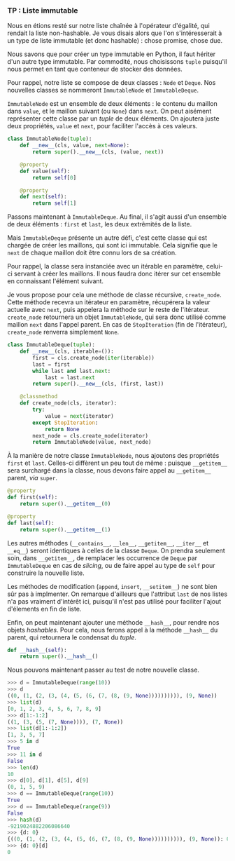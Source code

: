 ### TP : Liste immutable

Nous en étions resté sur notre liste chaînée à l'opérateur d'égalité, qui rendait la liste non-hashable.
Je vous disais alors que l'on s'intéresserait à un type de liste immutable (et donc hashable) : chose promise, chose due.

Nous savons que pour créer un type immutable en Python, il faut hériter d'un autre type immutable.
Par commodité, nous choisissons `tuple` puisqu'il nous permet en tant que conteneur de stocker des données.

Pour rappel, notre liste se compose de deux classes : `Node` et `Deque`.
Nos nouvelles classes se nommeront `ImmutableNode` et `ImmutableDeque`.

`ImmutableNode` est un ensemble de deux éléments : le contenu du maillon dans `value`, et le maillon suivant (ou `None`) dans `next`.
On peut aisément représenter cette classe par un *tuple* de deux éléments.
On ajoutera juste deux propriétés, `value` et `next`, pour faciliter l'accès à ces valeurs.

```python
class ImmutableNode(tuple):
    def __new__(cls, value, next=None):
        return super().__new__(cls, (value, next))

    @property
    def value(self):
        return self[0]

    @property
    def next(self):
        return self[1]
```

Passons maintenant à `ImmutableDeque`.
Au final, il s'agit aussi d'un ensemble de deux éléments : `first` et `last`, les deux extrêmités de la liste.

Mais `ImmutableDeque` présente un autre défi, c'est cette classe qui est chargée de créer les maillons, qui sont ici immutable.
Cela signifie que le `next` de chaque maillon doit être connu lors de sa création.

Pour rappel, la classe sera instanciée avec un itérable en paramètre, celui-ci servant à créer les maillons.
Il nous faudra donc itérer sur cet ensemble en connaissant l'élément suivant.

Je vous propose pour cela une méthode de classe récursive, `create_node`.
Cette méthode recevra un itérateur en paramètre, récupérera la valeur actuelle avec `next`, puis appelera la méthode sur le reste de l'itérateur.
`create_node` retournera un objet `ImmutableNode`, qui sera donc utilisé comme maillon `next` dans l'appel parent.
En cas de `StopIteration` (fin de l'itérateur), `create_node` renverra simplement `None`.

```python
class ImmutableDeque(tuple):
    def __new__(cls, iterable=()):
        first = cls.create_node(iter(iterable))
        last = first
        while last and last.next:
            last = last.next
        return super().__new__(cls, (first, last))

    @classmethod
    def create_node(cls, iterator):
        try:
            value = next(iterator)
        except StopIteration:
            return None
        next_node = cls.create_node(iterator)
        return ImmutableNode(value, next_node)
```

À la manière de notre classe `ImmutableNode`, nous ajoutons des propriétés `first` et `last`.
Celles-ci diffèrent un peu tout de même : puisque `__getitem__` sera surchargé dans la classe, nous devons faire appel au `__getitem__` parent, *via* `super`.

```python
@property
def first(self):
    return super().__getitem__(0)

@property
def last(self):
    return super().__getitem__(1)
```

Les autres méthodes (`__contains__`, `__len__`, `__getitem__`, `__iter__` et `__eq__`) seront identiques à celles de la classe `Deque`.
On prendra seulement soin, dans `__getitem__`, de remplacer les occurrence de `Deque` par `ImmutableDeque` en cas de *slicing*, ou de faire appel au type de `self` pour construire la nouvelle liste.

Les méthodes de modification (`append`, `insert`, `__setitem__`) ne sont bien sûr pas à implmenter.
On remarque d'ailleurs que l'attribut `last` de nos listes n'a pas vraiment d'intérêt ici, puisqu'il n'est pas utilisé pour faciliter l'ajout d'élements en fin de liste.

Enfin, on peut maintenant ajouter une méthode `__hash__`, pour rendre nos objets *hashables*.
Pour cela, nous ferons appel à la méthode `__hash__` du parent, qui retournera le condensat du *tuple*.

```python
def __hash__(self):
    return super().__hash__()
```

Nous pouvons maintenant passer au test de notre nouvelle classe.

```python
>>> d = ImmutableDeque(range(10))
>>> d
((0, (1, (2, (3, (4, (5, (6, (7, (8, (9, None)))))))))), (9, None))
>>> list(d)
[0, 1, 2, 3, 4, 5, 6, 7, 8, 9]
>>> d[1:-1:2]
((1, (3, (5, (7, None)))), (7, None))
>>> list(d[1:-1:2])
[1, 3, 5, 7]
>>> 5 in d
True
>>> 11 in d
False
>>> len(d)
10
>>> d[0], d[1], d[5], d[9]
(0, 1, 5, 9)
>>> d == ImmutableDeque(range(10))
True
>>> d == ImmutableDeque(range(9))
False
>>> hash(d)
-9219024882206086640
>>> {d: 0}
{((0, (1, (2, (3, (4, (5, (6, (7, (8, (9, None)))))))))), (9, None)): 0}
>>> {d: 0}[d]
0
```
